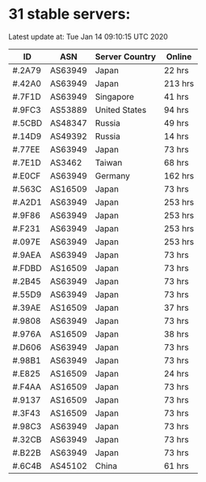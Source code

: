 # 31 stable servers:

Latest update at: Tue Jan 14 09:10:15 UTC 2020

| ID | ASN | Server Country | Online |
| -- | --- | -------------- | ------ |
| #.2A79 | AS63949 | Japan | 22 hrs |
| #.42A0 | AS63949 | Japan | 213 hrs |
| #.7F1D | AS63949 | Singapore | 41 hrs |
| #.9FC3 | AS53889 | United States | 94 hrs |
| #.5CBD | AS48347 | Russia | 49 hrs |
| #.14D9 | AS49392 | Russia | 14 hrs |
| #.77EE | AS63949 | Japan | 73 hrs |
| #.7E1D | AS3462 | Taiwan | 68 hrs |
| #.E0CF | AS63949 | Germany | 162 hrs |
| #.563C | AS16509 | Japan | 73 hrs |
| #.A2D1 | AS63949 | Japan | 253 hrs |
| #.9F86 | AS63949 | Japan | 253 hrs |
| #.F231 | AS63949 | Japan | 253 hrs |
| #.097E | AS63949 | Japan | 253 hrs |
| #.9AEA | AS63949 | Japan | 73 hrs |
| #.FDBD | AS16509 | Japan | 73 hrs |
| #.2B45 | AS63949 | Japan | 73 hrs |
| #.55D9 | AS63949 | Japan | 73 hrs |
| #.39AE | AS16509 | Japan | 37 hrs |
| #.9808 | AS63949 | Japan | 73 hrs |
| #.976A | AS16509 | Japan | 38 hrs |
| #.D606 | AS63949 | Japan | 73 hrs |
| #.98B1 | AS63949 | Japan | 73 hrs |
| #.E825 | AS16509 | Japan | 24 hrs |
| #.F4AA | AS16509 | Japan | 73 hrs |
| #.9137 | AS16509 | Japan | 73 hrs |
| #.3F43 | AS16509 | Japan | 73 hrs |
| #.98C3 | AS63949 | Japan | 73 hrs |
| #.32CB | AS63949 | Japan | 73 hrs |
| #.B22B | AS63949 | Japan | 73 hrs |
| #.6C4B | AS45102 | China | 61 hrs |

